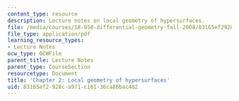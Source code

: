```yaml
---
content_type: resource
description: Lecture notes on local geometry of hypersurfaces.
file: /media/courses/18-950-differential-geometry-fall-2008/83165ef2928ca971c10136ca86bac482_ch2_revised.pdf
file_type: application/pdf
learning_resource_types:
- Lecture Notes
ocw_type: OCWFile
parent_title: Lecture Notes
parent_type: CourseSection
resourcetype: Document
title: 'Chapter 2: Local geometry of hypersurfaces'
uid: 83165ef2-928c-a971-c101-36ca86bac482
---
```

